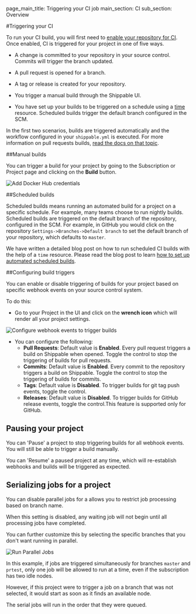 page_main_title: Triggering your CI job
main_section: CI
sub_section: Overview

#Triggering your CI

To run your CI build, you will first need to [enable your repository for CI](enable-project/). Once enabled, CI is triggered for your project in one of five ways.

-  A change is committed to your repository in your source control. Commits will trigger the branch updated.

-  A pull request is opened for a branch.

-  A tag or release is created for your repository.

-  You trigger a manual build through the Shippable UI.

-  You have set up your builds to be triggered on a schedule using a [time](/platform/workflow/resource/time/) resource. Scheduled builds trigger the default branch configured in the SCM.

In the first two scenarios, builds are triggered automatically and the workflow configured in your `shippable.yml` is executed. For more information on pull requests builds, [read the docs on that topic](pull-request-builds/).

##Manual builds

You can trigger a build for your project by going to the Subscription or Project page and clicking on the **Build** button.

<img src="../../images/ci/manual-builds.png" alt="Add Docker Hub credentials">

##Scheduled builds

Scheduled builds means running an automated build for a project on a specific schedule. For example, many teams choose to run nightly builds. Scheduled builds are triggered on the default branch of the repository, configured in the SCM. For example, in GitHub you would click on the repository `Settings->Branches->Default branch` to set the default branch of your repository, which defaults to `master`.

We have written a detailed blog post on how to run scheduled CI builds with the help of a `time` resource. Please read the blog post to learn [how to set up automated scheduled builds](http://blog.shippable.com/setup-nightly-builds-on-shippable).

##Configuring build triggers

You can enable or disable triggering of builds for your project based on specific webhook events on your source control system.

To do this:

- Go to your Project in the UI and click on the **wrench icon** which will render all your project settings.

<img src="/images/ci/project-settings.png" alt="Configure webhook events to trigger builds">

- You can configure the following:
    - **Pull Requests**: Default value is **Enabled**. Every pull request triggers a build on Shippable when opened. Toggle the control to stop the triggering of builds for pull requests.
    - **Commits**: Default value is **Enabled**. Every commit to the repository triggers a build on Shippable. Toggle the control to stop the triggering of builds for commits.
    - **Tags**: Default value is **Disabled**. To trigger builds for git tag push events, toggle the control.
    - **Releases**: Default value is **Disabled**. To trigger builds for GitHub release
events, toggle the control.This feature is supported only for GitHub.

## Pausing your project

You can 'Pause' a project to stop triggering builds for all webhook events. You will still be able to trigger a build manually.

You can 'Resume' a paused project at any time, which will re-establish webhooks and builds will be triggered as expected.

## Serializing jobs for a project

You can disable parallel jobs for a allows you to restrict job processing based on branch name.

When this setting is disabled, any waiting job will not begin until all processing
jobs have completed.

You can further customize this by selecting the specific branches that you don't
want running in parallel.

<img src="/images/ci/project-settings.png" alt="Run Parallel Jobs">

In this example, if jobs are triggered simultaneously for branches `master` and
`prtest`, only one job will be allowed to run at a time, even if the subscription
has two idle nodes.  

However, if this project were to trigger a job on a branch that was not selected, it would start as soon as it finds  an available node.

The serial jobs will run in the order that they were queued.
